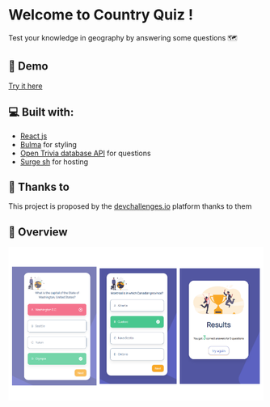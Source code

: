 # Welcome to Country Quiz !

Test your knowledge in geography by answering some questions 🗺️

## 🚀 Demo

[Try it here](https://country-quiz.surge.sh/)

## 💻 Built with:
* [React js](https://reactjs.org/)
* [Bulma](https://bulma.io/) for styling
* [Open Trivia database API](https://opentdb.com/)  for questions
* [Surge sh](https://surge.sh/) for hosting

## 🙏 Thanks to
This project is proposed by the [devchallenges.io](https://devchallenges.io/challenges/Bu3G2irnaXmfwQ8sZkw8) platform thanks to them
 
## 🧐 Overview 

![image](./public/assets/country_quiz.png)


